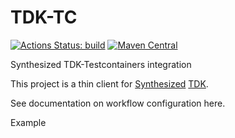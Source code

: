 # TDK-TC

[![Actions Status: build](https://github.com/synthesized-io/tdk-tc/workflows/build/badge.svg)](https://github.com/synthesized-io/tdk-tc/actions?query=workflow%3A"build")
[![Maven Central](https://maven-badges.herokuapp.com/maven-central/io.synthesized/tdk-tc/badge.svg)](https://maven-badges.herokuapp.com/maven-central/io.synthesized/tdk-tc)

Synthesized TDK-Testcontainers integration

This project is a thin client for [Synthesized](https://www.synthesized.io/) [TDK](https://docs.synthesized.io/tdk/latest/).


See documentation on workflow configuration here.

Example 
